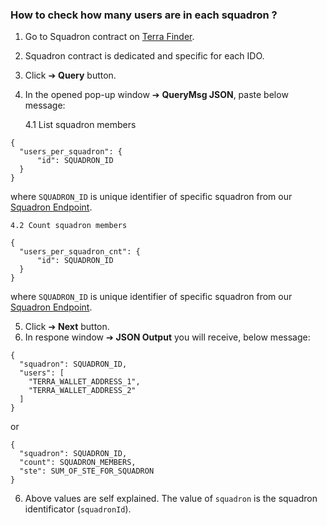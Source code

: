 ### How to check how many users are in each squadron ?
1. Go to Squadron contract on [Terra Finder](https://finder.terra.money/columbus-5/address/terra1gffxsr22x45ag0c3705t3vhunv3jndmgqq76qy).
2. Squadron contract is dedicated and specific for each IDO.
3. Click ➔ **Query** button.
4. In the opened pop-up window ➔ **QueryMsg JSON**, paste below message:

    4.1 List squadron members

```
{
  "users_per_squadron": {
      "id": SQUADRON_ID
  }
}
```

where `SQUADRON_ID` is unique identifier of specific squadron from our [Squadron Endpoint](https://api.starterra.io/squadrons).

    4.2 Count squadron members

```
{
  "users_per_squadron_cnt": {
      "id": SQUADRON_ID
  }
}
```

where `SQUADRON_ID` is unique identifier of specific squadron from our [Squadron Endpoint](https://api.starterra.io/squadrons).

5. Click ➔ **Next** button.
6. In respone window ➔ **JSON Output** you will receive, below message:

```
{
  "squadron": SQUADRON_ID,
  "users": [
    "TERRA_WALLET_ADDRESS_1",
    "TERRA_WALLET_ADDRESS_2"
  ]
}
```

or

```
{
  "squadron": SQUADRON_ID,
  "count": SQUADRON_MEMBERS,
  "ste": SUM_OF_STE_FOR_SQUADRON
}
```

6. Above values are self explained. The value of `squadron` is the squadron identificator (`squadronId`).